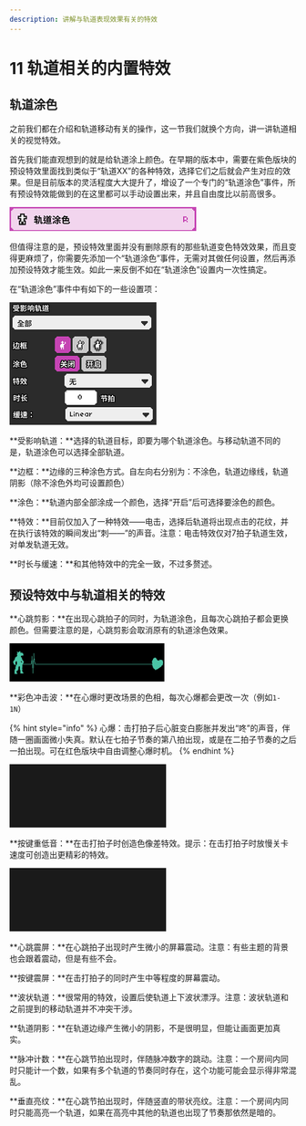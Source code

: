 ```yaml
---
description: 讲解与轨道表现效果有关的特效
---
```


# 11 轨道相关的内置特效

## 轨道涂色

之前我们都在介绍和轨道移动有关的操作，这一节我们就换个方向，讲一讲轨道相关的视觉特效。

首先我们能直观想到的就是给轨道涂上颜色。在早期的版本中，需要在紫色版块的预设特效里面找到类似于“轨道XX”的各种特效，选择它们之后就会产生对应的效果。但是目前版本的灵活程度大大提升了，增设了一个专门的“轨道涂色”事件，所有预设特效能做到的在这里都可以手动设置出来，并且自由度比以前高很多。

![](.gitbook/assets/11-1.png)

但值得注意的是，预设特效里面并没有删除原有的那些轨道变色特效效果，而且变得更麻烦了，你需要先添加一个“轨道涂色”事件，无需对其做任何设置，然后再添加预设特效才能生效。如此一来反倒不如在“轨道涂色”设置内一次性搞定。

在“轨道涂色”事件中有如下的一些设置项：

![](.gitbook/assets/11-2.png)

**受影响轨道：**选择的轨道目标，即要为哪个轨道涂色。与移动轨道不同的是，轨道涂色可以选择全部轨道。

**边框：**边缘的三种涂色方式。自左向右分别为：不涂色，轨道边缘线，轨道阴影（除不涂色外均可设置颜色）

**涂色：**轨道内部全部涂成一个颜色，选择“开启”后可选择要涂色的颜色。

**特效：**目前仅加入了一种特效——电击，选择后轨道将出现点击的花纹，并在执行该特效的瞬间发出“刺——”的声音。注意：电击特效仅对7拍子轨道生效，对单发轨道无效。

**时长与缓速：**和其他特效中的完全一致，不过多赘述。

## 预设特效中与轨道相关的特效

**心跳剪影：**在出现心跳拍子的同时，为轨道涂色，且每次心跳拍子都会更换颜色。但需要注意的是，心跳剪影会取消原有的轨道涂色效果。

![](.gitbook/assets/11-3.gif)

**彩色冲击波：**在心爆时更改场景的色相，每次心爆都会更改一次（例如`1-1N`）

{% hint style="info" %}
心爆：击打拍子后心脏变白膨胀并发出“咚”的声音，伴随一圈画面微小失真。默认在七拍子节奏的第八拍出现，或是在二拍子节奏的之后一拍出现。可在红色版块中自由调整心爆时机。
{% endhint %}

![](.gitbook/assets/11-4.gif)

**按键重低音：**在击打拍子时创造色像差特效。提示：在击打拍子时放慢关卡速度可创造出更精彩的特效。

![](.gitbook/assets/11-6.gif)

**心跳震屏：**在心跳拍子出现时产生微小的屏幕震动。注意：有些主题的背景也会跟着震动，但是有些不会。

**按键震屏：**在击打拍子的同时产生中等程度的屏幕震动。

**波状轨道：**很常用的特效，设置后使轨道上下波状漂浮。注意：波状轨道和之前提到的移动轨道并不冲突干涉。

**轨道阴影：**在轨道边缘产生微小的阴影，不是很明显，但能让画面更加真实。

**脉冲计数：**在心跳节拍出现时，伴随脉冲数字的跳动。注意：一个房间内同时只能计一个数，如果有多个轨道的节奏同时存在，这个功能可能会显示得非常混乱。

**垂直亮纹：**在心跳节拍出现时，伴随竖直的带状亮纹。注意：一个房间内同时只能高亮一个轨道，如果在高亮中其他的轨道也出现了节奏那依然是暗的。







